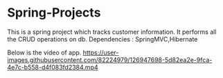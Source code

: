 # Spring-Projects
This is a spring project which tracks customer information.
It performs all the CRUD operations on db.
Dependencies : SpringMVC,Hibernate

Below is the video of app.
https://user-images.githubusercontent.com/82224979/126947698-5d82ea2e-9fca-4e7c-b558-d4f083fd2384.mp4



